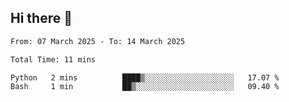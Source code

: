 ## Hi there 👋

<!--
**thethepai/thethepai** is a ✨ _special_ ✨ repository because its `README.md` (this file) appears on your GitHub profile.

Here are some ideas to get you started:

- 🔭 I’m currently working on ...
- 🌱 I’m currently learning ...
- 👯 I’m looking to collaborate on ...
- 🤔 I’m looking for help with ...
- 💬 Ask me about ...
- 📫 How to reach me: ...
- 😄 Pronouns: ...
- ⚡ Fun fact: ...
-->

<!--START_SECTION:waka-->

```txt
From: 07 March 2025 - To: 14 March 2025

Total Time: 11 mins

Python   2 mins          ████▒░░░░░░░░░░░░░░░░░░░░   17.07 %
Bash     1 min           ██▒░░░░░░░░░░░░░░░░░░░░░░   09.40 %
```

<!--END_SECTION:waka-->

